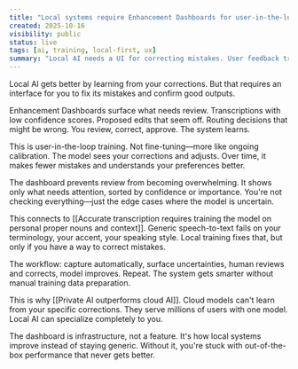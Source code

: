 ```yaml
---
title: "Local systems require Enhancement Dashboards for user-in-the-loop model training"
created: 2025-10-16
visibility: public
status: live
tags: [ai, training, local-first, ux]
summary: "Local AI needs a UI for correcting mistakes. User feedback trains the model. The dashboard shows what needs review."
---
```


Local AI gets better by learning from your corrections. But that requires an interface for you to fix its mistakes and confirm good outputs.

Enhancement Dashboards surface what needs review. Transcriptions with low confidence scores. Proposed edits that seem off. Routing decisions that might be wrong. You review, correct, approve. The system learns.

This is user-in-the-loop training. Not fine-tuning—more like ongoing calibration. The model sees your corrections and adjusts. Over time, it makes fewer mistakes and understands your preferences better.

The dashboard prevents review from becoming overwhelming. It shows only what needs attention, sorted by confidence or importance. You're not checking everything—just the edge cases where the model is uncertain.

This connects to [[Accurate transcription requires training the model on personal proper nouns and context]]. Generic speech-to-text fails on your terminology, your accent, your speaking style. Local training fixes that, but only if you have a way to correct mistakes.

The workflow: capture automatically, surface uncertainties, human reviews and corrects, model improves. Repeat. The system gets smarter without manual training data preparation.

This is why [[Private AI outperforms cloud AI]]. Cloud models can't learn from your specific corrections. They serve millions of users with one model. Local AI can specialize completely to you.

The dashboard is infrastructure, not a feature. It's how local systems improve instead of staying generic. Without it, you're stuck with out-of-the-box performance that never gets better.
